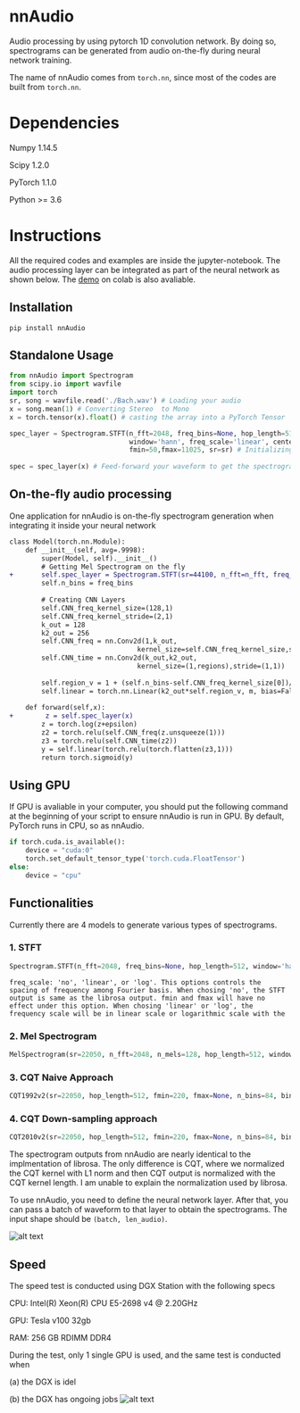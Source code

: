 # nnAudio
Audio processing by using pytorch 1D convolution network. By doing so, spectrograms can be generated from audio on-the-fly during neural network training. 

The name of nnAudio comes from `torch.nn`, since most of the codes are built from `torch.nn`.

# Dependencies
Numpy 1.14.5

Scipy 1.2.0

PyTorch 1.1.0

Python >= 3.6

# Instructions
All the required codes and examples are inside the jupyter-notebook. The audio processing layer can be integrated as part of the neural network as shown below. The [demo](https://colab.research.google.com/drive/1Zuf0vIFjvmHFbKjw4YOpALswc7A33UGK) on colab is also avaliable.

## Installation
`pip install nnAudio`

## Standalone Usage
```python
from nnAudio import Spectrogram
from scipy.io import wavfile
import torch
sr, song = wavfile.read('./Bach.wav') # Loading your audio
x = song.mean(1) # Converting Stereo  to Mono
x = torch.tensor(x).float() # casting the array into a PyTorch Tensor

spec_layer = Spectrogram.STFT(n_fft=2048, freq_bins=None, hop_length=512, 
                              window='hann', freq_scale='linear', center=True, pad_mode='reflect', 
                              fmin=50,fmax=11025, sr=sr) # Initializing the model
                              
spec = spec_layer(x) # Feed-forward your waveform to get the spectrogram                                                        
```

## On-the-fly audio processing
One application for nnAudio is on-the-fly spectrogram generation when integrating it inside your neural network
```diff
class Model(torch.nn.Module):
    def __init__(self, avg=.9998):
        super(Model, self).__init__()
        # Getting Mel Spectrogram on the fly
+       self.spec_layer = Spectrogram.STFT(sr=44100, n_fft=n_fft, freq_bins=freq_bins, fmin=50, fmax=6000, freq_scale='log', pad_mode='constant', center=True)
        self.n_bins = freq_bins         
        
        # Creating CNN Layers
        self.CNN_freq_kernel_size=(128,1)
        self.CNN_freq_kernel_stride=(2,1)
        k_out = 128
        k2_out = 256
        self.CNN_freq = nn.Conv2d(1,k_out,
                                kernel_size=self.CNN_freq_kernel_size,stride=self.CNN_freq_kernel_stride)
        self.CNN_time = nn.Conv2d(k_out,k2_out,
                                kernel_size=(1,regions),stride=(1,1))    
        
        self.region_v = 1 + (self.n_bins-self.CNN_freq_kernel_size[0])//self.CNN_freq_kernel_stride[0]
        self.linear = torch.nn.Linear(k2_out*self.region_v, m, bias=False)
        
    def forward(self,x):
+        z = self.spec_layer(x)
        z = torch.log(z+epsilon)
        z2 = torch.relu(self.CNN_freq(z.unsqueeze(1)))
        z3 = torch.relu(self.CNN_time(z2))
        y = self.linear(torch.relu(torch.flatten(z3,1)))
        return torch.sigmoid(y)
```
## Using GPU
If GPU is avaliable in your computer, you should put the following command at the beginning of your script to ensure nnAudio is run in GPU. By default, PyTorch runs in CPU, so as nnAudio.
```python
if torch.cuda.is_available():
    device = "cuda:0"
    torch.set_default_tensor_type('torch.cuda.FloatTensor')
else:
    device = "cpu"
```

## Functionalities
Currently there are 4 models to generate various types of spectrograms.
### 1. STFT
```python
Spectrogram.STFT(n_fft=2048, freq_bins=None, hop_length=512, window='hann', freq_scale='no', center=True, pad_mode='reflect', fmin=50,fmax=6000, sr=22050, trainable=False)
```

```
freq_scale: 'no', 'linear', or 'log'. This options controls the spacing of frequency among Fourier basis. When chosing 'no', the STFT output is same as the librosa output. fmin and fmax will have no effect under this option. When chosing 'linear' or 'log', the frequency scale will be in linear scale or logarithmic scale with the
```

### 2. Mel Spectrogram
```python
MelSpectrogram(sr=22050, n_fft=2048, n_mels=128, hop_length=512, window='hann', center=True, pad_mode='reflect', htk=False, fmin=0.0, fmax=None, norm=1, trainable_mel=False, trainable_STFT=False)
```

### 3. CQT Naive Approach
```python
CQT1992v2(sr=22050, hop_length=512, fmin=220, fmax=None, n_bins=84, bins_per_octave=12, norm=1, window='hann', center=True, pad_mode='reflect')
```

### 4. CQT Down-sampling approach

```python
CQT2010v2(sr=22050, hop_length=512, fmin=220, fmax=None, n_bins=84, bins_per_octave=12, norm=True, basis_norm=1, window='hann', pad_mode='reflect', earlydownsample=True)
```

The spectrogram outputs from nnAudio are nearly identical to the implmentation of librosa. The only difference is CQT, where we normalized the CQT kernel with L1 norm and then CQT output is normalized with the CQT kernel length. I am unable to explain the normalization used by librosa. 

To use nnAudio, you need to define the neural network layer. After that, you can pass a batch of waveform to that layer to obtain the spectrograms. The input shape should be `(batch, len_audio)`.


![alt text](https://github.com/KinWaiCheuk/nnAudio/blob/master/performance_test/performance_chrom.png)

## Speed
The speed test is conducted using DGX Station with the following specs

CPU: Intel(R) Xeon(R) CPU E5-2698 v4 @ 2.20GHz 

GPU: Tesla v100 32gb

RAM: 256 GB RDIMM DDR4

During the test, only 1 single GPU is used, and the same test is conducted when 

(a) the DGX is idel

(b) the DGX has ongoing jobs
![alt text](https://github.com/KinWaiCheuk/nnAudio/blob/master/speed_test/speed.png)

